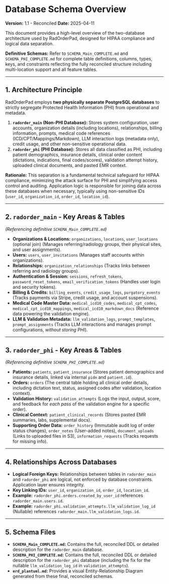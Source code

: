 # Database Schema Overview

**Version:** 1.1 - Reconciled
**Date:** 2025-04-11

This document provides a high-level overview of the two-database architecture used by RadOrderPad, designed for HIPAA compliance and logical data separation.

**Definitive Schemas:** Refer to `SCHEMA_Main_COMPLETE.md` and `SCHEMA_PHI_COMPLETE.md` for complete table definitions, columns, types, keys, and constraints reflecting the fully reconciled structure including multi-location support and all feature tables.

---

## 1. Architecture Principle

RadOrderPad employs **two physically separate PostgreSQL databases** to strictly segregate Protected Health Information (PHI) from operational and metadata.

1.  **`radorder_main` (Non-PHI Database):** Stores system configuration, user accounts, organization details (including locations), relationships, billing information, prompts, medical code references (ICD/CPT/Mappings/Markdown), LLM interaction logs (metadata only), credit usage, and other non-sensitive operational data.
2.  **`radorder_phi` (PHI Database):** Stores all data classified as PHI, including patient demographics, insurance details, clinical order content (dictations, indications, final codes/scores), validation attempt history, uploaded clinical documents, and pasted EMR context.

**Rationale:** This separation is a fundamental technical safeguard for HIPAA compliance, minimizing the attack surface for PHI and simplifying access control and auditing. Application logic is responsible for joining data across these databases when necessary, typically using non-sensitive IDs (`user_id`, `organization_id`, `order_id`, `location_id`).

---

## 2. `radorder_main` - Key Areas & Tables

*(Referencing definitive `SCHEMA_Main_COMPLETE.md`)*

-   **Organizations & Locations:** `organizations`, `locations`, `user_locations` (optional join) (Manages referring/radiology groups, their physical sites, and user assignments).
-   **Users:** `users`, `user_invitations` (Manages staff accounts within organizations).
-   **Relationships:** `organization_relationships` (Tracks links between referring and radiology groups).
-   **Authentication & Session:** `sessions`, `refresh_tokens`, `password_reset_tokens`, `email_verification_tokens` (Handles user login and security tokens).
-   **Billing & Credits:** `billing_events`, `credit_usage_logs`, `purgatory_events` (Tracks payments via Stripe, credit usage, and account suspensions).
-   **Medical Code Master Data:** `medical_icd10_codes`, `medical_cpt_codes`, `medical_cpt_icd10_mappings`, `medical_icd10_markdown_docs` (Reference data powering the validation engine).
-   **LLM & Validation Metadata:** `llm_validation_logs`, `prompt_templates`, `prompt_assignments` (Tracks LLM interactions and manages prompt configurations, *without storing PHI*).

---

## 3. `radorder_phi` - Key Areas & Tables

*(Referencing definitive `SCHEMA_PHI_COMPLETE.md`)*

-   **Patients:** `patients`, `patient_insurance` (Stores patient demographics and insurance details, linked via internal `pidn` and `patient.id`).
-   **Orders:** `orders` (The central table holding all clinical order details, including dictation text, status, assigned codes after validation, location context).
-   **Validation History:** `validation_attempts` (Logs the input, output, score, and feedback for *each pass* of the validation engine for a specific order).
-   **Clinical Context:** `patient_clinical_records` (Stores pasted EMR summaries, labs, supplemental docs).
-   **Supporting Order Data:** `order_history` (Immutable audit log of order status changes), `order_notes` (User-added notes), `document_uploads` (Links to uploaded files in S3), `information_requests` (Tracks requests for missing info).

---

## 4. Relationships Across Databases

-   **Logical Foreign Keys:** Relationships between tables in `radorder_main` and `radorder_phi` are logical, not enforced by database constraints. Application layer ensures integrity.
-   **Key Linking IDs:** `user_id`, `organization_id`, `order_id`, `location_id`.
-   **Example:** `radorder_phi.orders.created_by_user_id` references `radorder_main.users.id`.
-   **Example:** `radorder_phi.validation_attempts.llm_validation_log_id` (Nullable) references `radorder_main.llm_validation_logs.id`.

---

## 5. Schema Files

-   **`SCHEMA_Main_COMPLETE.md`:** Contains the full, reconciled DDL or detailed description for the `radorder_main` database.
-   **`SCHEMA_PHI_COMPLETE.md`:** Contains the full, reconciled DDL or detailed description for the `radorder_phi` database (including the fix for the nullable `llm_validation_log_id` in `validation_attempts`).
-   **`erd_plantuml.md`:** Provides a visual Entity-Relationship Diagram generated from these final, reconciled schemas.